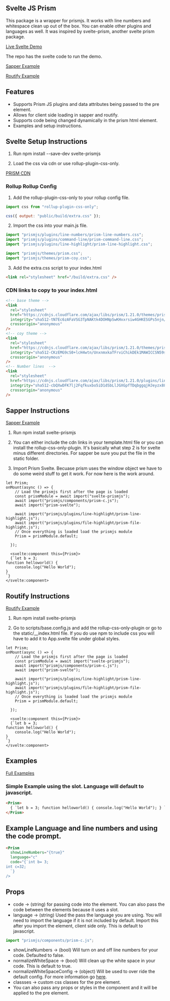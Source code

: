## Svelte JS Prism

This package is a wrapper for prismjs. It works with line numbers and whitespace clean up out of the box. You can enable other plugins and languages as well. It was inspired by svelte-prism, another svelte prism package.

[Live Svelte Demo](https://phptuts.github.io/Svelte-Prism/)

The repo has the svelte code to run the demo.

[Sapper Example](https://github.com/phptuts/svelte-prismjs-sapper)

[Routify Example](https://github.com/phptuts/routify-prismjs-example)

## Features

- Supports Prism JS plugins and data attributes being passed to the pre element.
- Allows for client side loading in sapper and routify.
- Supports code being changed dynamically in the prism html element.
- Examples and setup instructions.

## Svelte Setup Instructions

1. Run npm install --save-dev svelte-prismjs

2. Load the css via cdn or use rollup-plugin-css-only.

[PRISM CDN](https://cdnjs.com/libraries/prism)

### Rollup Rollup Config

1. Add the rollup-plugin-css-only to your rollup config file.

```javascript
import css from "rollup-plugin-css-only";

css({ output: "public/build/extra.css" });
```

2. Import the css into your main.js file.

```javascript
import "prismjs/plugins/line-numbers/prism-line-numbers.css";
import "prismjs/plugins/command-line/prism-command-line.css";
import "prismjs/plugins/line-highlight/prism-line-highlight.css";

import "prismjs/themes/prism.css";
import "prismjs/themes/prism-coy.css";
```

3. Add the extra.css script to your index.html

```html
<link rel="stylesheet" href="/build/extra.css" />
```

### CDN links to copy to your index.html

```html
<!-- base theme -->
<link
  rel="stylesheet"
  href="https://cdnjs.cloudflare.com/ajax/libs/prism/1.21.0/themes/prism.min.css"
  integrity="sha512-tN7Ec6zAFaVSG3TpNAKtk4DOHNpSwKHxxrsiw4GHKESGPs5njn/0sMCUMl2svV4wo4BK/rCP7juYz+zx+l6oeQ=="
  crossorigin="anonymous"
/>
<!-- coy theme -->
<link
  rel="stylesheet"
  href="https://cdnjs.cloudflare.com/ajax/libs/prism/1.21.0/themes/prism-coy.min.css"
  integrity="sha512-CKzEMG9cS0+lcH4wtn/UnxnmxkaTFrviChikDEk1MAWICCSN59sDWIF0Q5oDgdG9lxVrvbENSV1FtjLiBnMx7Q=="
  crossorigin="anonymous"
/>
<!-- Number lines  -->
<link
  rel="stylesheet"
  href="https://cdnjs.cloudflare.com/ajax/libs/prism/1.21.0/plugins/line-numbers/prism-line-numbers.min.css"
  integrity="sha512-cbQXwDFK7lj2Fqfkuxbo5iD1dSbLlJGXGpfTDqbggqjHJeyzx88I3rfwjS38WJag/ihH7lzuGlGHpDBymLirZQ=="
  crossorigin="anonymous"
/>
```

## Sapper Instructions

[Sapper Example](https://github.com/phptuts/svelte-prismjs-sapper)

1. Run npm install svelte-prismjs

2. You can either include the cdn links in your template.html file or you can install the rollup-css-only-plugin. It's basically what step 2 is for svelte minus different directories. For sapper be sure you put the file in the static folder.

3. Import Prism Svelte. Becuase prism uses the window object we have to do some weird stuff to get it work. For now here is the work around.

```svelte
let Prism;
onMount(async () => {
    // Load the prismjs first after the page is loaded
    const prismModule = await import("svelte-prismjs");
    await import("prismjs/components/prism-c.js");
    await import("prism-svelte");

    await import("prismjs/plugins/line-highlight/prism-line-highlight.js");
    await import("prismjs/plugins/file-highlight/prism-file-highlight.js");
    // Once everything is loaded load the prismjs module
    Prism = prismModule.default;

  });

  <svelte:component this={Prism}>
  {`let b = 3;
function helloworld() {
	console.log("Hello World");
}
`}
</svelte:component>

```

## Routify Instructions

[Routify Example](https://github.com/phptuts/routify-prismjs-example)

1. Run npm install svelte-prismjs

2. Go to scripts/base.config.js and add the rollup-css-only-plugin or go to the static/\_\_index.html file. If you do use npm to include css you will have to add it to App.svelte file under global styles.

```svelte
let Prism;
onMount(async () => {
    // Load the prismjs first after the page is loaded
    const prismModule = await import("svelte-prismjs");
    await import("prismjs/components/prism-c.js");
    await import("prism-svelte");

    await import("prismjs/plugins/line-highlight/prism-line-highlight.js");
    await import("prismjs/plugins/file-highlight/prism-file-highlight.js");
    // Once everything is loaded load the prismjs module
    Prism = prismModule.default;

  });

  <svelte:component this={Prism}>
  {`let b = 3;
function helloworld() {
	console.log("Hello World");
}
`}
</svelte:component>

```

## Examples

[Full Examples](https://phptuts.github.io/Svelte-Prism/)

### Simple Example using the slot. Language will default to javascript.

```html
<Prism>
  { `let b = 3; function helloworld() { console.log("Hello World"); } `}
</Prism>
```

## Example Language and line numbers and using the code prompt.

```html
<Prism
  showLineNumbers="{true}"
  language="c"
  code="{`int b= 3;
int c=32;
  `}
/>
```

## Props

- code -> (string) for passing code into the element. You can also pass the code between the elements because it uses a slot.
- language -> (string) Used the pass the language you are using. You will need to import the language if it is not included by default. Import this after you import the element, client side only. This is default to javascript.

```javascript
import "prismjs/components/prism-c.js";
```

- showLineNumbers -> (bool) Will turn on and off line numbers for your code. Defaulted to false.
- normalizeWhiteSpace -> (bool) Will clean up the white space in your code. This is default to true.
- normalizeWhiteSpaceConfig -> (object) Will be used to over ride the default config. For more information go [here](https://prismjs.com/plugins/normalize-whitespace/).
- classses -> custom css classes for the pre element.
- You can also pass any props or styles in the component and it will be applied to the pre element.
